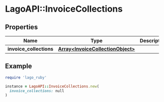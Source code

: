 # LagoAPI::InvoiceCollections

## Properties

| Name | Type | Description | Notes |
| ---- | ---- | ----------- | ----- |
| **invoice_collections** | [**Array&lt;InvoiceCollectionObject&gt;**](InvoiceCollectionObject.md) |  |  |

## Example

```ruby
require 'lago_ruby'

instance = LagoAPI::InvoiceCollections.new(
  invoice_collections: null
)
```

